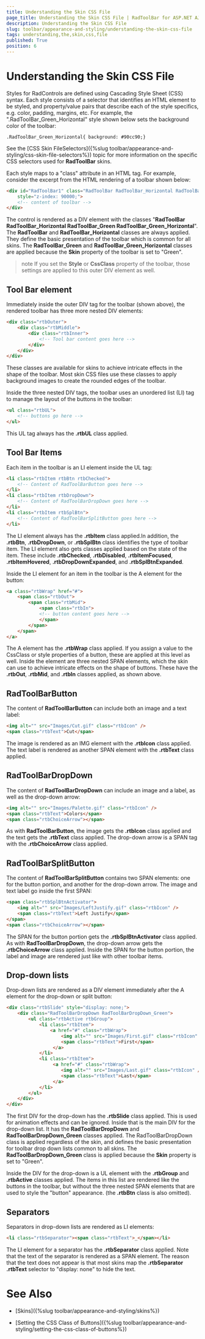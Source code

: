 ```yaml
---
title: Understanding the Skin CSS File
page_title: Understanding the Skin CSS File | RadToolBar for ASP.NET AJAX Documentation
description: Understanding the Skin CSS File
slug: toolbar/appearance-and-styling/understanding-the-skin-css-file
tags: understanding,the,skin,css,file
published: True
position: 6
---
```


# Understanding the Skin CSS File



Styles for RadControls are defined using Cascading Style Sheet (CSS) syntax. Each style consists of a selector that identifies an HTML element to be styled, and property/value pairs that describe each of the style specifics, e.g. color, padding, margins, etc. For example, the ".RadToolBar_Green_Horizontal" style shown below sets the background color of the toolbar:

````ASPNET
.RadToolBar_Green_Horizontal{ background: #90cc90;}
````


See the [CSS Skin FileSelectors]({%slug toolbar/appearance-and-styling/css-skin-file-selectors%}) topic for more information on the specific CSS selectors used for **RadToolBar** skins.

Each style maps to a "class" attribute in an HTML tag. For example, consider the excerpt from the HTML rendering of a toolbar shown below:

````HTML
<div id="RadToolBar1" class="RadToolBar RadToolBar_Horizontal RadToolBar_Green RadToolBar_Green_Horizontal "
    style="z-index: 90000;">
    <!-- content of toolbar -->
</div>
````


The control is rendered as a DIV element with the classes "**RadToolBar RadToolBar_Horizontal RadToolBar_Green RadToolBar_Green_Horizontal**". The **RadToolBar** and **RadToolBar_Horizontal** classes are always applied. They define the basic presentation of the toolbar which is common for all skins. The **RadToolBar_Green** and **RadToolBar_Green_Horizontal** classes are applied because the **Skin** property of the toolbar is set to "Green".

>note If you set the **Style** or **CssClass** property of the toolbar, those settings are applied to this outer DIV element as well.
>


## Tool Bar element

Immediately inside the outer DIV tag for the toolbar (shown above), the rendered toolbar has three more nested DIV elements:

````HTML
<div class="rtbOuter">
    <div class="rtbMiddle">
        <div class="rtbInner">
            <!-- Tool bar content goes here -->
        </div>
    </div>
</div>
````

These classes are available for skins to achieve intricate effects in the shape of the toolbar. Most skin CSS files use these classes to apply background images to create the rounded edges of the toolbar.

Inside the three nested DIV tags, the toolbar uses an unordered list (LI) tag to manage the layout of the buttons in the toolbar:

````HTML
<ul class="rtbUL">
    <!-- buttons go here -->
</ul>
````

This UL tag always has the **.rtbUL** class applied.

## Tool Bar Items

Each item in the toolbar is an LI element inside the UL tag:

````HTML
<li class="rtbItem rtbBtn rtbChecked">
    <!-- Content of RadToolBarButton goes here -->
</li>
<li class="rtbItem rtbDropDown">
    <!-- Content of RadToolBarDropDown goes here -->
</li>
<li class="rtbItem rtbSplBtn">
    <!-- Content of RadToolBarSplitButton goes here -->
</li>
````

The LI element always has the **.rtbItem** class applied.In addition, the **.rtbBtn**, **.rtbDropDown**, or **.rtbSplBtn** class identifies the type of toolbar item. The LI element also gets classes applied based on the state of the item. These include **.rtbChecked**, **.rtbDisabled**, **.rtbItemFocused**, **.rtbItemHovered**, **.rtbDropDownExpanded**, and **.rtbSplBtnExpanded**.

Inside the LI element for an item in the toolbar is the A element for the button:

````HTML
<a class="rtbWrap" href="#">
    <span class="rtbOut">
        <span class="rtbMid">
            <span class="rtbIn">
            <!-- button content goes here -->
            </span>
        </span>
    </span>
</a>
````

The A element has the **.rtbWrap** class applied. If you assign a value to the CssClass or style properties of a button, these are applied at this level as well. Inside the <A> element are three nested SPAN elements, which the skin can use to achieve intricate effects on the shape of buttons. These have the **.rtbOut**, **.rtbMid**, and **.rtbIn** classes applied, as shown above.

## RadToolBarButton

The content of **RadToolBarButton** can include both an image and a text label:

````HTML
<img alt="" src="Images/Cut.gif" class="rtbIcon" />
<span class="rtbText">Cut</span>
````


The image is rendered as an IMG element with the **.rtbIcon** class applied. The text label is rendered as another SPAN element with the **.rtbText** class applied.

## RadToolBarDropDown

The content of **RadToolBarDropDown** can include an image and a label, as well as the drop-down arrow:

````HTML
<img alt="" src="Images/Palette.gif" class="rtbIcon" />
<span class="rtbText">Colors</span>
<span class="rtbChoiceArrow"></span>
````

As with **RadToolBarButton**, the image gets the **.rtbIcon** class applied and the text gets the **.rtbText** class applied. The drop-down arrow is a SPAN tag with the **.rtbChoiceArrow** class applied.

## RadToolBarSplitButton

The content of **RadToolBarSplitButton** contains two SPAN elements: one for the button portion, and another for the drop-down arrow. The image and text label go inside the first SPAN:

````HTML
<span class="rtbSplBtnActivator">
    <img alt="" src="Images/LeftJustify.gif" class="rtbIcon" />
    <span class="rtbText">Left Justify</span>
</span>
<span class="rtbChoiceArrow"></span>
````


The SPAN for the button portion gets the **.rtbSplBtnActivator** class applied. As with **RadToolBarDropDown**, the drop-down arrow gets the **.rtbChoiceArrow** class applied. Inside the SPAN for the button portion, the label and image are rendered just like with other toolbar items.

## Drop-down lists

Drop-down lists are rendered as a DIV element immediately after the A element for the drop-down or split button:

````HTML
<div class="rtbSlide" style="display: none;">
    <div class="RadToolBarDropDown RadToolBarDropDown_Green">
        <ul class="rtbActive rtbGroup">
            <li class="rtbItem">
                <a href="#" class="rtbWrap">
                    <img alt="" src="Images/First.gif" class="rtbIcon" />
                    <span class="rtbText">First</span> 
                 </a>
            </li>
            <li class="rtbItem">
                 <a href="#" class="rtbWrap">
                    <img alt="" src="Images/Last.gif" class="rtbIcon" />
                    <span class="rtbText">Last</span> 
                 </a>
            </li>
        </ul>
    </div>
</div>
````

The first DIV for the drop-down has the **.rtbSlide** class applied. This is used for animation effects and can be ignored. Inside that is the main DIV for the drop-down list. It has the **RadToolBarDropDown** and **RadToolBarDropDown_Green** classes applied. The RadToolBarDropDown class is applied regardless of the skin, and defines the basic presentation for toolbar drop down lists common to all skins. The **RadToolBarDropDown_Green** class is applied because the **Skin** property is set to "Green".

Inside the DIV for the drop-down is a UL element with the **.rtbGroup** and **.rtbActive** classes applied. The items in this list are rendered like the buttons in the toolbar, but without the three nested SPAN elements that are used to style the "button" appearance. (the **.rtbBtn** class is also omitted).

## Separators

Separators in drop-down lists are rendered as LI elements:

````HTML
<li class="rtbSeparator"><span class="rtbText">_</span></li>
````


The LI element for a separator has the **.rtbSeparator** class applied. Note that the text of the separator is rendered as a SPAN element. The reason that the text does not appear is that most skins map the **.rtbSeparator .rtbText** selector to "display: none" to hide the text.

# See Also

 * [Skins]({%slug toolbar/appearance-and-styling/skins%})

 * [Setting  the CSS Class of Buttons]({%slug toolbar/appearance-and-styling/setting-the-css-class-of-buttons%})
